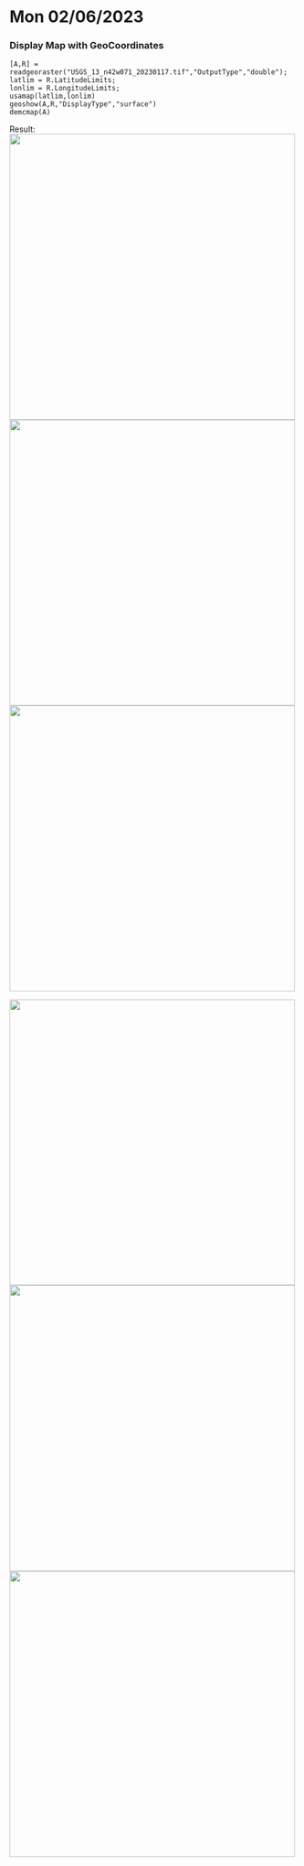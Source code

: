 # Mon 02/06/2023
### Display Map with GeoCoordinates
```
[A,R] = readgeoraster("USGS_13_n42w071_20230117.tif","OutputType","double");
latlim = R.LatitudeLimits;
lonlim = R.LongitudeLimits;
usamap(latlim,lonlim)
geoshow(A,R,"DisplayType","surface")
demcmap(A)
```
Result:
<img src="https://user-images.githubusercontent.com/86635895/217102375-cefd937b-8202-444d-bfa6-e1ad6529ba4f.png" width="500" height="500" />
<img src="https://user-images.githubusercontent.com/86635895/217102909-debe4311-1450-456e-9bc7-d29985726ca8.png" width="500" height="500" />
<img src="" width="500" height="500" />

<img src="" width="500" height="500" />
<img src="" width="500" height="500" />
<img src="" width="500" height="500" />



